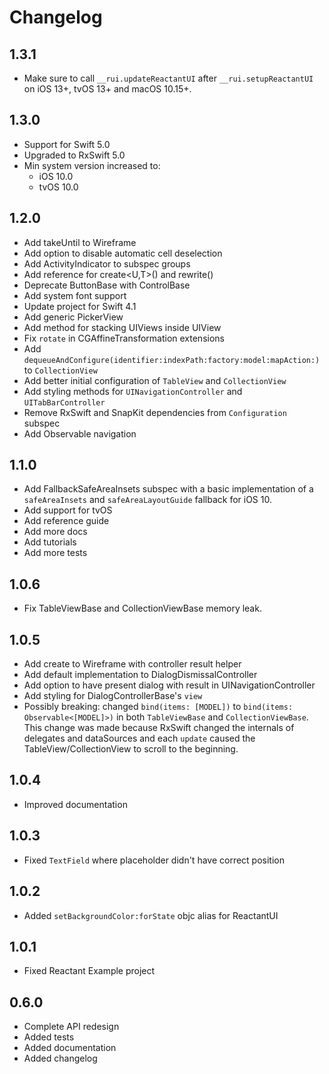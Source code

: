# Changelog

## 1.3.1

* Make sure to call `__rui.updateReactantUI` after `__rui.setupReactantUI` on iOS 13+, tvOS 13+ and macOS 10.15+.

## 1.3.0
* Support for Swift 5.0
* Upgraded to RxSwift 5.0
* Min system version increased to:
    * iOS 10.0
    * tvOS 10.0


## 1.2.0
* Add takeUntil to Wireframe
* Add option to disable automatic cell deselection
* Add ActivityIndicator to subspec groups
* Add reference for create<U,T>() and rewrite()
* Deprecate ButtonBase with ControlBase
* Add system font support
* Update project for Swift 4.1
* Add generic PickerView
* Add method for stacking UIViews inside UIView
* Fix `rotate` in CGAffineTransformation extensions
* Add `dequeueAndConfigure(identifier:indexPath:factory:model:mapAction:)` to `CollectionView`
* Add better initial configuration of `TableView` and `CollectionView`
* Add styling methods for `UINavigationController` and `UITabBarController`
* Remove RxSwift and SnapKit dependencies from `Configuration` subspec
* Add Observable navigation

## 1.1.0
* Add FallbackSafeAreaInsets subspec with a basic implementation of a `safeAreaInsets` and `safeAreaLayoutGuide` fallback for iOS 10.
* Add support for tvOS
* Add reference guide
* Add more docs
* Add tutorials
* Add more tests

## 1.0.6
* Fix TableViewBase and CollectionViewBase memory leak.

## 1.0.5
* Add create to Wireframe with controller result helper
* Add default implementation to DialogDismissalController
* Add option to have present dialog with result in UINavigationController
* Add styling for DialogControllerBase's `view`
* Possibly breaking: changed `bind(items: [MODEL])` to `bind(items: Observable<[MODEL]>)` in both `TableViewBase` and `CollectionViewBase`. This change was made because RxSwift changed the internals of delegates and dataSources and each `update` caused the TableView/CollectionView to scroll to the beginning.

## 1.0.4
* Improved documentation

## 1.0.3
* Fixed `TextField` where placeholder didn't have correct position

## 1.0.2
* Added `setBackgroundColor:forState` objc alias for ReactantUI

## 1.0.1
* Fixed Reactant Example project

## 0.6.0

* Complete API redesign
* Added tests
* Added documentation
* Added changelog
